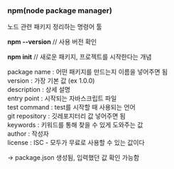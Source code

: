 ### npm(node package manager) 
노드 관련 패키지 정리하는 명령어 툴

**npm --version** // 사용 버전 확인 
  
**npm init** // 새로운 패키지, 프로젝트를 시작한다는 개념
  
package name : 어떤 패키지를 만드는지 이름을 넣어주면 됨  
version : 가장 기본 값 (ex 1.0.0)  
description : 상세 설명  
entry point : 시작되는 자바스크립트 파일  
test command : test를 시작할 때 사용되는 언어  
git repository : 깃레포지터리 값 넣어주면 됨  
keywords : 키워드를 통해 찾을 수 있게 도와주는 값  
author : 작성자  
license : ISC - 모두가 무료로 사용할 수 있는 값이다  

-> package.json 생성됨, 입력했던 값 확인 가능함  
